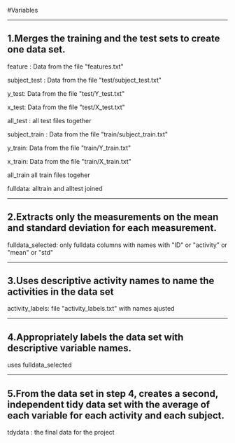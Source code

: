 #Variables

---------------------------------------------------------------
1.Merges the training and the test sets to create one data set.
---------------------------------------------------------------

feature :  Data from the file "features.txt" 

subject_test : Data from the file "test/subject_test.txt" 

y_test: Data from the file "test/Y_test.txt" 

x_test: Data from the file "test/X_test.txt"

all_test : all test files together


subject_train : Data from the file "train/subject_train.txt"

y_train: Data from the file "train/Y_train.txt" 

x_train: Data from the file "train/X_train.txt" 

all_train all train files togeher

fulldata: alltrain and alltest joined

---------------------------------------------------------------
 2.Extracts only the measurements on the mean and standard deviation for each measurement. 
---------------------------------------------------------------

fulldata_selected: only fulldata columns with names with "ID" or "activity" or "mean" or "std" 

---------------------------------------------------------------
 3.Uses descriptive activity names to name the activities in the data set
---------------------------------------------------------------

activity_labels: file "activity_labels.txt" with names ajusted


---------------------------------------------------------------
 4.Appropriately labels the data set with descriptive variable names. 
---------------------------------------------------------------
uses fulldata_selected

---------------------------------------------------------------
 5.From the data set in step 4, creates a second, independent tidy data set with the average of each variable for each activity and each subject.
---------------------------------------------------------------

tdydata : the final data for the project 

